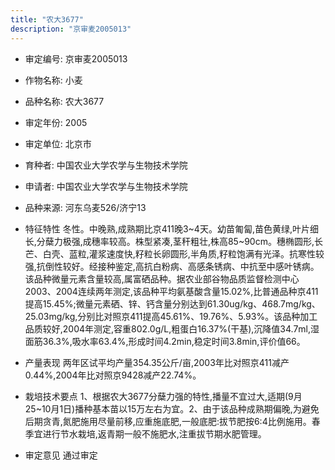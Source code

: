 ```yaml
---
title: "农大3677"
description: "京审麦2005013"
---
```

* 审定编号:  京审麦2005013

*  作物名称:  小麦

*  品种名称:  农大3677

*  审定年份:  2005

*  审定单位:  北京市

* 育种者:  中国农业大学农学与生物技术学院

*  申请者:  中国农业大学农学与生物技术学院

*  品种来源:  河东乌麦526/济宁13

*  特征特性
冬性。中晚熟,成熟期比京411晚3~4天。幼苗匍匐,苗色黄绿,叶片细长,分蘖力极强,成穗率较高。株型紧凑,茎秆粗壮,株高85~90cm。穗椭圆形,长芒、白壳、蓝粒,灌浆速度快,籽粒长卵圆形,半角质,籽粒饱满有光泽。抗寒性较强,抗倒性较好。经接种鉴定,高抗白粉病、高感条锈病、中抗至中感叶锈病。该品种微量元素含量较高,属富硒品种。据农业部谷物品质监督检测中心2003、2004连续两年测定,该品种平均氨基酸含量15.02%,比普通品种京411提高15.45%;微量元素硒、锌、钙含量分别达到61.30ug/kg、468.7mg/kg、25.03mg/kg,分别比对照京411提高45.61%、19.76%、5.93%。该品种加工品质较好,2004年测定,容重802.0g/L,粗蛋白16.37%(干基),沉降值34.7ml,湿面筋36.3%,吸水率63.4%,形成时间4.2min,稳定时间3.8min,评价值66。

*  产量表现
两年区试平均产量354.35公斤/亩,2003年比对照京411减产0.44%,2004年比对照京9428减产22.74%。

*  栽培技术要点
1、根据农大3677分蘖力强的特性,播量不宜过大,适期(9月25~10月1日)播种基本苗以15万左右为宜。2、由于该品种成熟期偏晚,为避免后期贪青,氮肥施用尽量前移,应重施底肥,一般底肥:拔节肥按6:4比例施用。春季宜进行节水栽培,返青期一般不施肥水,注重拔节期水肥管理。

*  审定意见
通过审定
